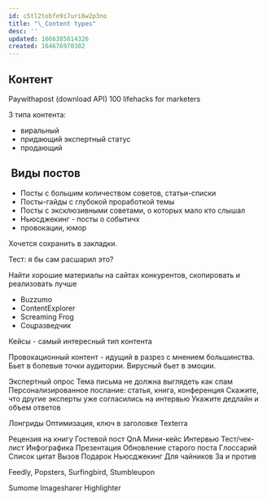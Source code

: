 ```yaml
---
id: c5tl2tobfe9i7uri6w2p3no
title: "\_Content types"
desc: ''
updated: 1666385814326
created: 164676970382
---
```


## Контент 

Paywithapost (download API)
100 lifehacks for marketers

3 типа контента:
- виральный 
- придающий экспертный статус
- продающий

##  Виды постов

- Посты с большим количеством советов, статьи-списки
- Посты-гайды с глубокой проработкой темы
- Посты с эксклюзивными советами, о которых мало кто слышал
- Ньюсджекинг - посты о событичх
- провокации, юмор

Хочется сохранить в закладки.

Тест: я бы сам расшарил это?

Найти хорошие материалы на сайтах конкурентов, скопировать и реализовать лучше

- Buzzumo
- ContentExplorer
- Screaming Frog
- Соцразведчик

Кейсы - самый интересный тип контента

Провокационный контент - идущий в разрез с мнением большинства. Бьет в болевые точки аудитории.
Вирусный бьет в эмоции.

Экспертный опрос
Тема письма не должна выглядеть как спам
Персонализированное послание: статья, книга, конференция
Скажите, что другие эксперты уже согласились на интервью
Укажите дедлайн и объем ответов

Лонгриды
Оптимизация, ключ в заголовке
Texterra

Рецензия на книгу
Гостевой пост
QnA
Мини-кейс
Интервью
Тест/чек-лист
Инфографика
Презентация
Обновление старого поста
Глоссарий
Список цитат
Вызов
Подарок
Ньюсджекинг
Для чайников
За и против

Feedly, Popsters, Surfingbird, Stumbleupon

Sumome
Imagesharer
Highlighter


